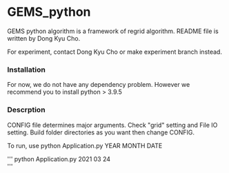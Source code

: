 # GEMS_python

GEMS python algorithm is a framework of regrid algorithm. 
README file is written by Dong Kyu Cho. 

For experiment, contact Dong Kyu Cho or make experiment branch instead. 

### Installation 

For now, we do not have any dependency problem. 
However we recommend you to install python > 3.9.5 

### Descrption 

CONFIG file determines major arguments. Check "grid" setting and File IO setting. Build folder directories as you want then change CONFIG. 

To run, use python Application.py YEAR MONTH DATE

'''
python Application.py 2021 03 24      
'''
